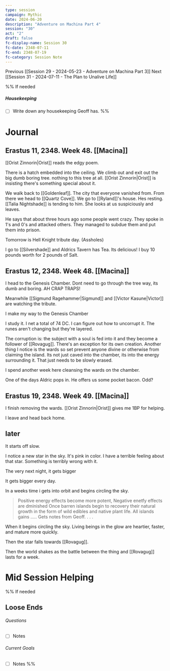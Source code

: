 ```yaml
---
type: session
campaign: Mythic
date: 2024-06-20
description: "Adventure on Machina Part 4"
session: "30"
act: "2"
draft: false
fc-display-name: Session 30
fc-date: 2348-07-11
fc-end: 2348-07-19
fc-category: Session Note
---
```

Previous [[Session 29 - 2024-05-23 - Adventure on Machina Part 3]]
Next [[Session 31 - 2024-07-11 - The Plan to Unalive Life]]

%% If needed
##### Housekeeping
- [ ] Write down any housekeeping Geoff has.
%%

# Journal
## Erastus 11, 2348. Week 48. [[Macina]]
[[Orist Zinnorin|Orist]] reads the edgy poem. 

There is a hatch embedded into the ceiling.  We climb out and exit out the big dumb boring tree. nothing to this tree at all. [[Orist Zinnorin|Orist]] is insisting there's something special about it.

We walk back to [[Goldenleaf]]. The city that everyone vanished from. From there we head to [[Quartz Cove]]. We go to [[Ryland]]'s house. Hes resting. [[Talia Nightshade]] is tending to him. She looks at us suspiciously and leaves.

He says that about three hours ago some people went crazy. They spoke in 1's and 0's and attacked others. They managed to subdue them and put them into prison.

Tomorrow is Hell Knight tribute day. (Assholes)

I go to [[Silvershade]] and Aldrics Tavern has Tea. Its delicious! I buy 10 pounds worth for 2 pounds of Salt.

## Erastus 12, 2348. Week 48. [[Macina]]
I head to the Genesis Chamber. Dont need to go through the tree way, its dumb and boring. AH CRAP TRAPS!

 Meanwhile [[Sigmund Ragehammer|Sigmund]] and [[Victor Kasune|Victor]] are watching the tribute.

I make my way to the Genesis Chamber

I study it. I net a total of 74 DC. I can figure out how to uncorrupt it. The runes aren't changing but they're layered. 

The corruption is: the subject with a soul is fed into it and they become a follower of [[Rovagug]]. There's an exception for its own creation. Another thing I notice is the wards so set prevent anyone divine or otherwise from claiming the island. Its not just caved into the chamber, its into the energy surrounding it. That just needs to be slowly erased.

I spend another week here cleansing the wards on the chamber.

One of the days Aldric pops in. He offers us some pocket bacon. Odd?

## Erastus 19, 2348. Week 49. [[Macina]]
I finish removing the wards. [[Orist Zinnorin|Orist]] gives me 1BP for helping.

I leave and head back home.

## later
It starts off slow.

I notice a new star in the sky. It's pink in color. I have a terrible feeling about that star. Something is terribly wrong with it.

The very next night, it gets bigger

It gets bigger every day.

In a weeks time i gets into orbit and begins circling the sky.

> Positive energy effects become more potent, 
> Negative enetfy effects are dminished
> Once barren islands begin to recovery their natural growth in the form of wild edibles and native plant life.
> All islands gains ..... Gets notes from Geoff.
> .
> .
> .

When it begins circling the sky. Living beings in the glow are heartier, faster, and mature more quickly.

Then the star falls towards [[Rovagug]].

Then the world shakes as the battle between the thing and [[Rovagug]]  lasts for a week.

# Mid Session Helping


%% If needed
## Loose Ends
###### Questions
- [ ] Notes

###### Current Goals
- [ ] Notes
%%

